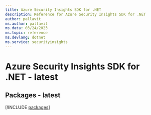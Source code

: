 ```yaml
---
title: Azure Security Insights SDK for .NET
description: Reference for Azure Security Insights SDK for .NET
author: pallavit
ms.author: pallavit
ms.data: 03/24/2023
ms.topic: reference
ms.devlang: dotnet
ms.service: securityinsights
---
```

# Azure Security Insights SDK for .NET - latest
## Packages - latest
[!INCLUDE [packages](security-insights-index.md)]